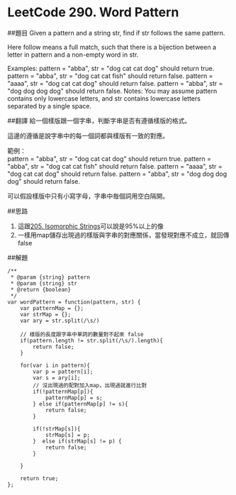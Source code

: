 ﻿# LeetCode 290. Word Pattern

##題目
Given a pattern and a string str, find if str follows the same pattern.

Here follow means a full match, such that there is a bijection between a letter in pattern and a non-empty word in str.

Examples:
pattern = "abba", str = "dog cat cat dog" should return true.
pattern = "abba", str = "dog cat cat fish" should return false.
pattern = "aaaa", str = "dog cat cat dog" should return false.
pattern = "abba", str = "dog dog dog dog" should return false.
Notes:
You may assume pattern contains only lowercase letters, and str contains lowercase letters separated by a single space.

##翻譯
給一個樣版跟一個字串，判斷字串是否有遵循樣版的格式。  
    
這邊的遵循是說字串中的每一個詞都與樣版有一致的對應。

範例：  
pattern = "abba", str = "dog cat cat dog" should return true.
pattern = "abba", str = "dog cat cat fish" should return false.
pattern = "aaaa", str = "dog cat cat dog" should return false.
pattern = "abba", str = "dog dog dog dog" should return false.

可以假設樣版中只有小寫字母，字串中毎個詞用空白隔開。

##思路
1. 這跟[205. Isomorphic Strings](205md.md)可以說是95%以上的像
2. 一樣用map儲存出現過的樣版與字串的對應關係，當發現對應不成立，就回傳false
  
##解題
```
/**
 * @param {string} pattern
 * @param {string} str
 * @return {boolean}
 */
var wordPattern = function(pattern, str) {
    var patternMap = {};
    var strMap = {};
    var ary = str.split(/\s/)
    
    // 樣版的長度跟字串中單詞的數量對不起來 false
    if(pattern.length != str.split(/\s/).length){
        return false;
    }
    
    for(var i in pattern){
        var p = pattern[i];
        var s = ary[i];
        // 沒出現過的配對加入map，出現過就進行比對
        if(!patternMap[p]){
            patternMap[p] = s;
        } else if(patternMap[p] != s){
            return false;
        }
        
        if(!strMap[s]){
            strMap[s] = p;
        }  else if(strMap[s] != p) {
            return false;
        }
        
    }
    
    return true;
};
```
